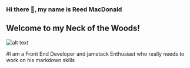 ### Hi there 👋, my name is Reed MacDonald

## Welcome to my Neck of the Woods!

![alt text](https://c.stocksy.com/a/ym3700/z9/1682864.jpg "Logo Title Text 1")

#I am a Front End Developer and jamstack Enthusiast who really needs to work on his markdown skills

